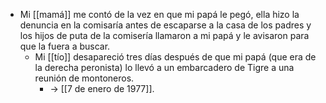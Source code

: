 - Mi [[mamá]] me contó de la vez en que mi papá le pegó, ella hizo la denuncia en la comisaría antes de escaparse a la casa de los padres y los hijos de puta de la comisería llamaron a mi papá y le avisaron para que la fuera a buscar.
    - Mi [[tío]] desapareció tres días después de que mi papá (que era de la derecha peronista) lo llevó a un embarcadero de Tigre a una reunión de montoneros.
        - -> [[7 de enero de 1977]].
